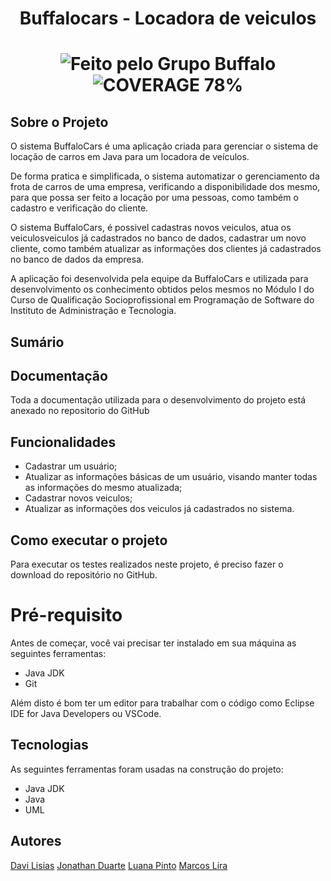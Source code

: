 <h1 align="center">Buffalocars - Locadora de veiculos</h1>

  <h1 align="center">
    <img alt="Feito pelo Grupo Buffalo" src="https://img.shields.io/static/v1?label=Feito&message=Pelo Grupo Buffalo&color=brightgreen">
        <img alt="COVERAGE 78%" src="https://img.shields.io/static/v1?label=COVERAGE&message=78%&color=blueviolet">
  </h1>
  
 ## Sobre o Projeto

O sistema BuffaloCars é uma aplicação criada para gerenciar o sistema de locação de carros em Java para um locadora de veículos.

De forma pratica e simplificada, o sistema automatizar o gerenciamento da frota de carros de uma empresa, verificando a disponibilidade dos mesmo, para que possa ser feito a locação por uma pessoas, como também o cadastro e verificação do cliente.

O sistema BuffaloCars, é possivel cadastras novos veiculos, atua os veiculosveiculos já cadastrados no banco de dados, cadastrar um novo cliente, como também atualizar as informações dos clientes já cadastrados no banco de dados da empresa.

A aplicação foi desenvolvida pela equipe da BuffaloCars e utilizada para desenvolvimento os conhecimento obtidos pelos mesmos no Módulo I do Curso de Qualificação Socioprofissional em Programação de Software do Instituto de Administração e Tecnologia.

## Sumário

## Documentação

Toda a documentação utilizada para o desenvolvimento do projeto está anexado no repositorio do GitHub

## Funcionalidades
- Cadastrar um usuário;
- Atualizar as informações básicas de um usuário, visando manter todas as informações do mesmo atualizada;
- Cadastrar novos veiculos;
- Atualizar as informações dos veiculos já cadastrados no sistema.

## Como executar o projeto

Para executar os testes realizados neste projeto, é preciso fazer o download do repositório no GitHub.

# Pré-requisito

Antes de começar, você vai precisar ter instalado em sua máquina as seguintes ferramentas: 
- Java JDK
- Git

Além disto é bom ter um editor para trabalhar com o código como Eclipse IDE for Java Developers ou VSCode.

## Tecnologias

As seguintes ferramentas foram usadas na construção do projeto:
- Java JDK
- Java
- UML

## Autores
[Davi Lisias](https://www.linkedin.com/in/davi-lisias-aa72b4141/)
[Jonathan Duarte](https://www.linkedin.com/in/jonathan-duarte-62331582/)
[Luana Pinto](https://www.linkedin.com/in/luanactpinto/)
[Marcos Lira](https://www.linkedin.com/in/marcoslira91/)
